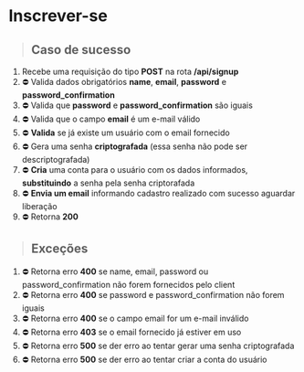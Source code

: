 # Inscrever-se

> ## Caso de sucesso

1. Recebe uma requisição do tipo **POST** na rota **/api/signup**
2. ⛔️ Valida dados obrigatórios **name**, **email**, **password** e **password_confirmation**
3. ⛔️ Valida que **password** e **password_confirmation** são iguais
4. ⛔️ Valida que o campo **email** é um e-mail válido
5. ⛔️ **Valida** se já existe um usuário com o email fornecido
6. ⛔️ Gera uma senha **criptografada** (essa senha não pode ser descriptografada)
7. ⛔️ **Cria** uma conta para o usuário com os dados informados, **substituindo** a senha pela senha criptorafada
8. ⛔️ **Envia um email** informando cadastro realizado com sucesso aguardar liberação
9. ⛔️ Retorna **200**

> ## Exceções

1. ⛔️ Retorna erro **400** se name, email, password ou password_confirmation não forem fornecidos pelo client
2. ⛔️ Retorna erro **400** se password e password_confirmation não forem iguais
3. ⛔️ Retorna erro **400** se o campo email for um e-mail inválido
4. ⛔️ Retorna erro **403** se o email fornecido já estiver em uso
5. ⛔️ Retorna erro **500** se der erro ao tentar gerar uma senha criptografada
6. ⛔️ Retorna erro **500** se der erro ao tentar criar a conta do usuário
